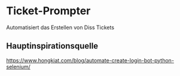 # Ticket-Prompter
Automatisiert das Erstellen von Diss Tickets

## Hauptinspirationsquelle 
https://www.hongkiat.com/blog/automate-create-login-bot-python-selenium/


